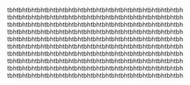 tbhtbhtbhtbhtbhtbhtbhtbhtbhtbhtbhtbhtbhtbhtbhtbhtbhtbhtbh
tbhtbhtbhtbhtbhtbhtbhtbhtbhtbhtbhtbhtbhtbhtbhtbhtbhtbhtbh
tbhtbhtbhtbhtbhtbhtbhtbhtbhtbhtbhtbhtbhtbhtbhtbhtbhtbhtbh
tbhtbhtbhtbhtbhtbhtbhtbhtbhtbhtbhtbhtbhtbhtbhtbhtbhtbhtbh
tbhtbhtbhtbhtbhtbhtbhtbhtbhtbhtbhtbhtbhtbhtbhtbhtbhtbhtbh
tbhtbhtbhtbhtbhtbhtbhtbhtbhtbhtbhtbhtbhtbhtbhtbhtbhtbhtbh
tbhtbhtbhtbhtbhtbhtbhtbhtbhtbhtbhtbhtbhtbhtbhtbhtbhtbhtbh
tbhtbhtbhtbhtbhtbhtbhtbhtbhtbhtbhtbhtbhtbhtbhtbhtbhtbhtbh
tbhtbhtbhtbhtbhtbhtbhtbhtbhtbhtbhtbhtbhtbhtbhtbhtbhtbhtbh
tbhtbhtbhtbhtbhtbhtbhtbhtbhtbhtbhtbhtbhtbhtbhtbhtbhtbhtbh
